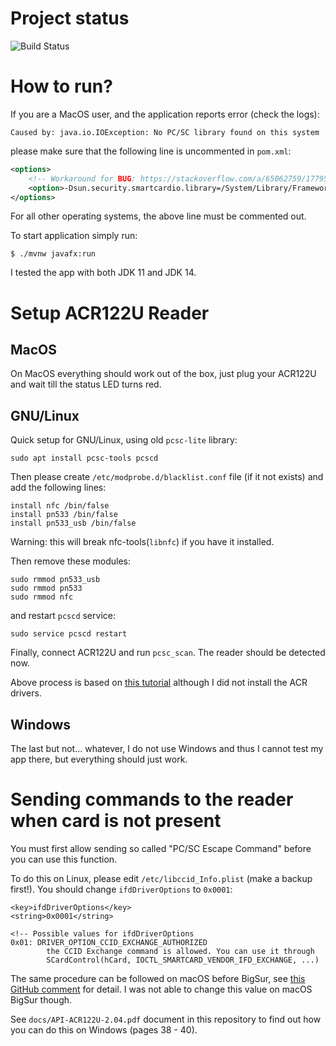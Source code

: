 # Project status

![Build Status](https://github.com/marcin-chwedczuk/rfid/actions/workflows/basic-ci.yaml/badge.svg)

# How to run?

If you are a MacOS user, and the application reports error (check the logs):
```
Caused by: java.io.IOException: No PC/SC library found on this system
```
please make sure that the following line is uncommented in `pom.xml`:
```xml
<options>
    <!-- Workaround for BUG: https://stackoverflow.com/a/65062759/1779504 -->
    <option>-Dsun.security.smartcardio.library=/System/Library/Frameworks/PCSC.framework/PCSC</option>
</options>
```
For all other operating systems, the above line must be commented out.

To start application simply run:
```
$ ./mvnw javafx:run
```

I tested the app with both JDK 11 and JDK 14.

# Setup ACR122U Reader

## MacOS
On MacOS everything should work out of the box, just plug your ACR122U
and wait till the status LED turns red.

## GNU/Linux
Quick setup for GNU/Linux, using old `pcsc-lite` library:
```
sudo apt install pcsc-tools pcscd
```

Then please create `/etc/modprobe.d/blacklist.conf` file (if it not exists) and
add the following lines:
```
install nfc /bin/false
install pn533 /bin/false
install pn533_usb /bin/false
```
Warning: this will break nfc-tools(`libnfc`) if you have it installed.

Then remove these modules:
```
sudo rmmod pn533_usb
sudo rmmod pn533
sudo rmmod nfc
```
and restart `pcscd` service:
```
sudo service pcscd restart
```
Finally, connect ACR122U and run `pcsc_scan`. 
The reader should be detected now.

Above process is based on 
[this tutorial](https://oneguyoneblog.com/2016/11/02/acr122u-nfc-usb-reader-linux-mint/)
although I did not install the ACR drivers.

## Windows
The last but not... whatever, I do not use Windows and thus I cannot
test my app there, but everything should just work.

# Sending commands to the reader when card is not present

You must first allow sending so called "PC/SC Escape Command"
before you can use this function.

To do this on Linux, please edit `/etc/libccid_Info.plist` (make a backup first!).
You should change `ifdDriverOptions` to `0x0001`:
```
<key>ifdDriverOptions</key>
<string>0x0001</string>

<!-- Possible values for ifdDriverOptions
0x01: DRIVER_OPTION_CCID_EXCHANGE_AUTHORIZED
        the CCID Exchange command is allowed. You can use it through
        SCardControl(hCard, IOCTL_SMARTCARD_VENDOR_IFD_EXCHANGE, ...)
```

The same procedure can be followed on macOS before BigSur,
see [this GitHub comment](https://github.com/pokusew/nfc-pcsc/issues/13#issuecomment-302482621)
for detail. I was not able to change this value on macOS BigSur though.

See `docs/API-ACR122U-2.04.pdf` document in this repository to find out how you
can do this on Windows (pages 38 - 40).

